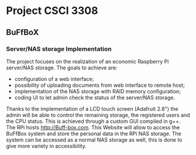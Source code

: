 # Project CSCI 3308
## BuFfBoX
### Server/NAS storage Implementation
The project focuses on the realization of an economic Raspberry Pi server/NAS storage. The goals to achieve are:
* configuration of a web interface;
* possibility of uploading documents from web interface to remote host;
* implementation of the NAS storage with RAID memory configuration;
* coding UI to let admin check the status of the server/NAS storage.


Thanks to the implementation of a LCD touch screen (Adafruit 2.8") the admin will be able to control the remaining storage, the registered users and the CPU status. This is achieved through a custom GUI compiled in g++.
The RPi hosts http://Buff-box.com. This Website will allow to access the BuFfBox system and store the personal data in the RPi NAS storage. The system can be accessed as a normal NAS storage as well, this is done to give more variety in accessibility.


